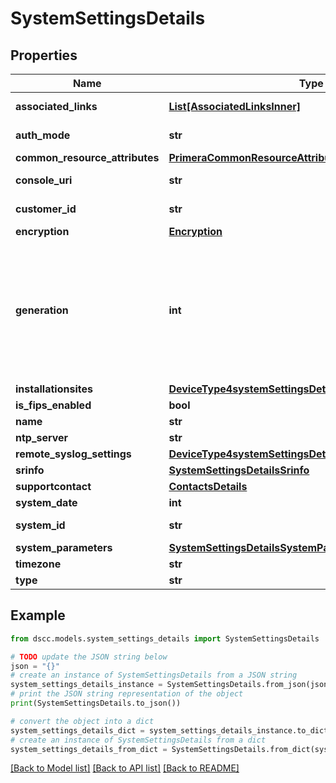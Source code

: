 # SystemSettingsDetails


## Properties

Name | Type | Description | Notes
------------ | ------------- | ------------- | -------------
**associated_links** | [**List[AssociatedLinksInner]**](AssociatedLinksInner.md) | Associated Links Details | [optional] 
**auth_mode** | **str** | Password Authentication Mode | [optional] 
**common_resource_attributes** | [**PrimeraCommonResourceAttributes**](PrimeraCommonResourceAttributes.md) |  | [optional] 
**console_uri** | **str** | consoleUri for detailed storage object  | [optional] 
**customer_id** | **str** | The customer application identifier | [optional] 
**encryption** | [**Encryption**](Encryption.md) |  | [optional] 
**generation** | **int** | A monotonically increasing value. This value updates when the resource is updated and can be used as a short way to determine if a resource has changed or which of two different copies of a resource is more up to date. | [optional] 
**installationsites** | [**DeviceType4systemSettingsDetailsInstallationsites**](DeviceType4systemSettingsDetailsInstallationsites.md) |  | [optional] 
**is_fips_enabled** | **bool** | Apply FIPS Standard | [optional] 
**name** | **str** | system name | [optional] 
**ntp_server** | **str** | ntp server | [optional] 
**remote_syslog_settings** | [**DeviceType4systemSettingsDetailsRemoteSyslogSettings**](DeviceType4systemSettingsDetailsRemoteSyslogSettings.md) |  | [optional] 
**srinfo** | [**SystemSettingsDetailsSrinfo**](SystemSettingsDetailsSrinfo.md) |  | [optional] 
**supportcontact** | [**ContactsDetails**](ContactsDetails.md) |  | [optional] 
**system_date** | **int** | system date time | [optional] 
**system_id** | **str** | SystemId/serialNumber of the array. | [optional] 
**system_parameters** | [**SystemSettingsDetailsSystemParameters**](SystemSettingsDetailsSystemParameters.md) |  | [optional] 
**timezone** | **str** | system time zone | [optional] 
**type** | **str** | The type of resource. | [optional] 

## Example

```python
from dscc.models.system_settings_details import SystemSettingsDetails

# TODO update the JSON string below
json = "{}"
# create an instance of SystemSettingsDetails from a JSON string
system_settings_details_instance = SystemSettingsDetails.from_json(json)
# print the JSON string representation of the object
print(SystemSettingsDetails.to_json())

# convert the object into a dict
system_settings_details_dict = system_settings_details_instance.to_dict()
# create an instance of SystemSettingsDetails from a dict
system_settings_details_from_dict = SystemSettingsDetails.from_dict(system_settings_details_dict)
```
[[Back to Model list]](../README.md#documentation-for-models) [[Back to API list]](../README.md#documentation-for-api-endpoints) [[Back to README]](../README.md)


